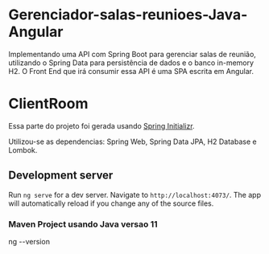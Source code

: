 # Gerenciador-salas-reunioes-Java-Angular
Implementando uma API com Spring Boot para gerenciar salas de reunião, utilizando o Spring Data para persistência de dados e o banco in-memory H2. O Front End que irá consumir essa API é uma SPA escrita em Angular.


# ClientRoom

Essa parte do projeto foi gerada usando [Spring Initializr](https://start.spring.io/).

Utilizou-se as dependencias: Spring Web, Spring Data JPA, H2 Database e Lombok. 


## Development server

Run `ng serve` for a dev server. Navigate to `http://localhost:4073/`. The app will automatically reload if you change any of the source files.

### Maven Project usando Java versao 11
ng --version






